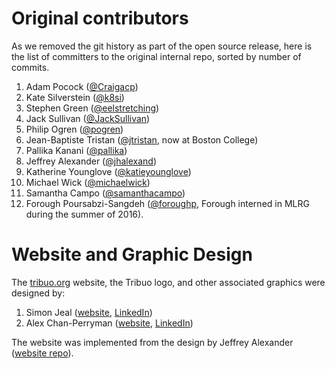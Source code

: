 # Original contributors
As we removed the git history as part of the open source release, here is the list of committers to the original internal repo, sorted by number of commits.

1. Adam Pocock ([@Craigacp](https://github.com/Craigacp))
1. Kate Silverstein ([@k8si](https://github.com/k8si))
1. Stephen Green ([@eelstretching](https://github.com/eelstretching))
1. Jack Sullivan ([@JackSullivan](https://github.com/JackSullivan))
1. Philip Ogren ([@pogren](https://github.com/pogren))
1. Jean-Baptiste Tristan ([@jtristan](https://github.com/jtristan), now at Boston College)
1. Pallika Kanani ([@pallika](https://github.com/pallika))
1. Jeffrey Alexander ([@jhalexand](https://github.com/jhalexand))
1. Katherine Younglove ([@katieyounglove](https://github.com/katieyounglove))
1. Michael Wick ([@michaelwick](https://github.com/michaelwick))
1. Samantha Campo ([@samanthacampo](https://github.com/samanthacampo))
1. Forough Poursabzi-Sangdeh ([@foroughp](https://github.com/foroughp), Forough interned in MLRG during the summer of 2016).

# Website and Graphic Design

The [tribuo.org](https://tribuo.org) website, the Tribuo logo, and other associated graphics were designed by:

1. Simon Jeal ([website](https://simonjeal.info), [LinkedIn](https://www.linkedin.com/in/simon-jeal-6b692414/))
1. Alex Chan-Perryman ([website](https://achanperryman.com/), [LinkedIn](https://www.linkedin.com/in/alex-chan-perryman-6b5ab93b/))

The website was implemented from the design by Jeffrey Alexander ([website repo](https://github.com/oracle/tribuo-site)).
